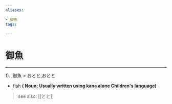 ```yaml
---
aliases:
    
- 御魚
tags:
    
---
```


# 御魚
---
1).
,御魚 > おとと,おとと

- fish
**( Noun; Usually written using kana alone Children's language)**
> see also:  [[とと]]
            